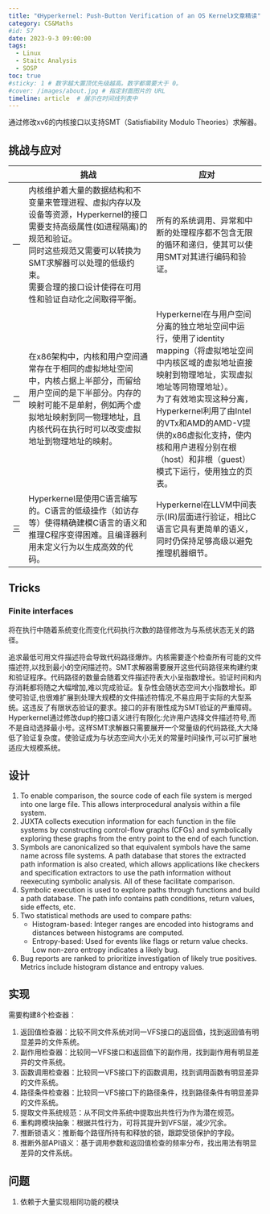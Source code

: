 ```yaml
---
title: "《Hyperkernel: Push-Button Verification of an OS Kernel》文章精读"
category: CS&Maths
#id: 57
date: 2023-9-3 09:00:00
tags: 
  - Linux
  - Staitc Analysis
  - SOSP
toc: true
#sticky: 1 # 数字越大置顶优先级越高。数字都需要大于 0。
#cover: /images/about.jpg # 指定封面图片的 URL
timeline: article  # 展示在时间线列表中
---
```


通过修改xv6的内核接口以支持SMT（Satisfiability Modulo Theories）求解器。
<!--more-->
## 挑战与应对


|     | 挑战                                                                                                                                                                                                                                                     | 应对                                                                                                                                                                                                                                                                                                                             |
| --- | -------------------------------------------------------------------------------------------------------------------------------------------------------------------------------------------------------------------------------------------------------- | -------------------------------------------------------------------------------------------------------------------------------------------------------------------------------------------------------------------------------------------------------------------------------------------------------------------------------- |
| 一  | 内核维护着大量的数据结构和不变量来管理进程、虚拟内存以及设备等资源，Hyperkernel的接口需要支持高级属性(如进程隔离)的规范和验证。<br>同时这些规范又需要可以转换为SMT求解器可以处理的低级约束。<br>需要合理的接口设计使得在可用性和验证自动化之间取得平衡。 | 所有的系统调用、异常和中断的处理程序都不包含无限的循环和递归，使其可以使用SMT对其进行编码和验证。                                                                                                                                                                                                                                |
| 二  | 在x86架构中，内核和用户空间通常存在于相同的虚拟地址空间中，内核占据上半部分，而留给用户空间的是下半部分。内存的映射可能不是单射，例如两个虚拟地址映射到同一物理地址，且内核代码在执行时可以改变虚拟地址到物理地址的映射。                                | Hyperkernel在与用户空间分离的独立地址空间中运行，使用了identity mapping（将虚拟地址空间中内核区域的虚拟地址直接映射到物理地址，实现虚拟地址等同物理地址）。<br>为了有效地实现这种分离，Hyperkernel利用了由Intel的VTx和AMD的AMD-V提供的x86虚拟化支持，使内核和用户进程分别在根（host）和非根（guest）模式下运行，使用独立的页表。 |
| 三  | Hyperkernel是使用C语言编写的。C语言的低级操作（如访存等）使得精确建模C语言的语义和推理C程序变得困难。且编译器利用未定义行为以生成高效的代码。                                                                                                            | Hyperkernel在LLVM中间表示(IR)层面进行验证，相比C语言它具有更简单的语义，同时仍保持足够高级以避免推理机器细节。                                                                                                                                                                                                                   |

## Tricks
### Finite interfaces
将在执行中随着系统变化而变化代码执行次数的路径修改为与系统状态无关的路径。

追求最低可用文件描述符会导致代码路径爆炸。内核需要逐个检查所有可能的文件描述符,以找到最小的空闲描述符。SMT求解器需要展开这些代码路径来构建约束和验证程序。代码路径的数量会随着文件描述符表大小呈指数增长。验证时间和内存消耗都将随之大幅增加,难以完成验证。复杂性会随状态空间大小指数增长。即使可验证,也很难扩展到处理大规模的文件描述符情况,不易应用于实际的大型系统。这违反了有限状态验证的要求。接口的非有限性成为SMT验证的严重障碍。Hyperkernel通过修改dup的接口语义进行有限化:允许用户选择文件描述符号,而不是自动选择最小号。这样SMT求解器只需要展开一个常量级的代码路径,大大降低了验证复杂度。使验证成为与状态空间大小无关的常量时间操作,可以可扩展地适应大规模系统。

## 设计

1. To enable comparison, the source code of each file system is merged into one large file. This allows interprocedural analysis within a file system.
2. JUXTA collects execution information for each function in the file systems by constructing control-flow graphs (CFGs) and symbolically exploring these graphs from the entry point to the end of each function.
3. Symbols are canonicalized so that equivalent symbols have the same name across file systems. A path database that stores the extracted path information is also created, which allows applications like checkers and specification extractors to use the path information without reexecuting symbolic analysis. All of these facilitate comparison.
4. Symbolic execution is used to explore paths through functions and build a path database. The path info contains path conditions, return values, side effects, etc.
5. Two statistical methods are used to compare paths:
   - Histogram-based: Integer ranges are encoded into histograms and distances between histograms are computed.
   - Entropy-based: Used for events like flags or return value checks. Low non-zero entropy indicates a likely bug.
6. Bug reports are ranked to prioritize investigation of likely true positives. Metrics include histogram distance and entropy values.

## 实现

需要构建8个检查器：

1. 返回值检查器：比较不同文件系统对同一VFS接口的返回值，找到返回值有明显差异的文件系统。
2. 副作用检查器：比较同一VFS接口和返回值下的副作用，找到副作用有明显差异的文件系统。
3. 函数调用检查器：比较同一VFS接口下的函数调用，找到调用函数有明显差异的文件系统。
4. 路径条件检查器：比较同一VFS接口下的路径条件，找到路径条件有明显差异的文件系统。
5. 提取文件系统规范：从不同文件系统中提取出共性行为作为潜在规范。
6. 重构跨模块抽象：根据共性行为，可将其提升到VFS层，减少冗余。
7. 推断锁语义：推断每个路径所持有和释放的锁，跟踪受锁保护的字段。
8. 推断外部API语义：基于调用参数和返回值检查的频率分布，找出用法有明显差异的文件系统。

## 问题

1. 依赖于大量实现相同功能的模块
